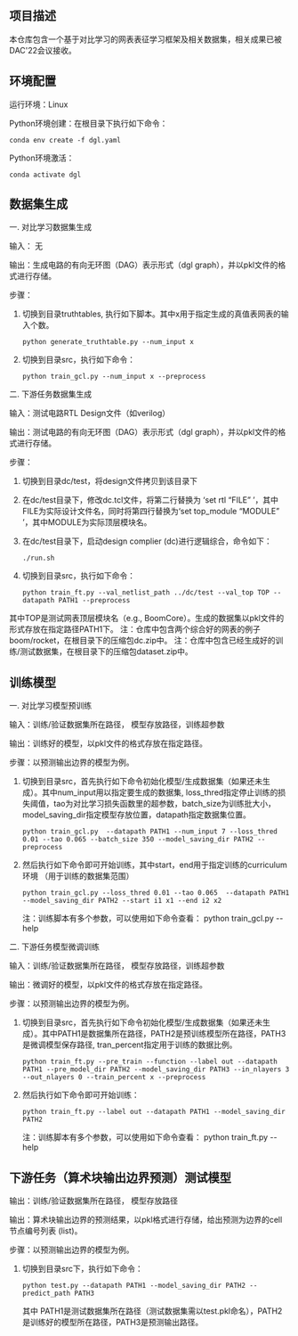 ## 项目描述
本仓库包含一个基于对比学习的网表表征学习框架及相关数据集，相关成果已被DAC'22会议接收。


## 环境配置
运行环境：Linux

Python环境创建：在根目录下执行如下命令：

	conda env create -f dgl.yaml
Python环境激活：

	conda activate dgl

## 数据集生成
一. 对比学习数据集生成

输入： 无

输出：生成电路的有向无环图（DAG）表示形式（dgl graph），并以pkl文件的格式进行存储。

步骤：
1.	切换到目录truthtables, 执行如下脚本。其中x用于指定生成的真值表网表的输入个数。

		python generate_truthtable.py --num_input x
4.	切换到目录src，执行如下命令：

		python train_gcl.py --num_input x --preprocess

二. 下游任务数据集生成

输入：测试电路RTL Design文件（如verilog）

输出：测试电路的有向无环图（DAG）表示形式（dgl graph），并以pkl文件的格式进行存储。

步骤：
1.	切换到目录dc/test，将design文件拷贝到该目录下
2.	在dc/test目录下，修改dc.tcl文件，将第二行替换为 ‘set rtl “FILE” ’，其中FILE为实际设计文件名，同时将第四行替换为‘set top_module “MODULE” ’，其中MODULE为实际顶层模块名。
3.	在dc/test目录下，启动design complier (dc)进行逻辑综合，命令如下：

		./run.sh
4.	切换到目录src，执行如下命令：

		python train_ft.py --val_netlist_path ../dc/test --val_top TOP --datapath PATH1 --preprocess 
其中TOP是测试网表顶层模块名（e.g., BoomCore）。生成的数据集以pkl文件的形式存放在指定路径PATH1下。
	注：仓库中包含两个综合好的网表的例子boom/rocket，在根目录下的压缩包dc.zip中。
	注：仓库中包含已经生成好的训练/测试数据集，在根目录下的压缩包dataset.zip中。

## 训练模型
一. 对比学习模型预训练

输入：训练/验证数据集所在路径， 模型存放路径，训练超参数

输出：训练好的模型，以pkl文件的格式存放在指定路径。

步骤：以预测输出边界的模型为例。
1.	切换到目录src，首先执行如下命令初始化模型/生成数据集（如果还未生成）。其中num_input用以指定要生成的数据集, loss_thred指定停止训练的损失阈值，tao为对比学习损失函数里的超参数，batch_size为训练批大小，model_saving_dir指定模型存放位置，datapath指定数据集位置。

		python train_gcl.py  --datapath PATH1 --num_input 7 --loss_thred 0.01 --tao 0.065 --batch_size 350 --model_saving_dir PATH2 --preprocess

2.	然后执行如下命令即可开始训练，其中start，end用于指定训练的curriculum环境 （用于训练的数据集范围）

		python train_gcl.py --loss_thred 0.01 --tao 0.065  --datapath PATH1 --model_saving_dir PATH2 --start i1 x1 --end i2 x2
	注：训练脚本有多个参数，可以使用如下命令查看：
		python train_gcl.py --help

二. 下游任务模型微调训练

输入：训练/验证数据集所在路径， 模型存放路径，训练超参数

输出：微调好的模型，以pkl文件的格式存放在指定路径。

步骤：以预测输出边界的模型为例。
1.	切换到目录src，首先执行如下命令初始化模型/生成数据集（如果还未生成）。其中PATH1是数据集所在路径，PATH2是预训练模型所在路径，PATH3是微调模型保存路径, tran_percent指定用于训练的数据比例。

		python train_ft.py --pre_train --function --label out --datapath PATH1 --pre_model_dir PATH2 --model_saving_dir PATH3 --in_nlayers 3 --out_nlayers 0 --train_percent x --preprocess
2.	然后执行如下命令即可开始训练：

		python train_ft.py --label out --datapath PATH1 --model_saving_dir PATH2
	注：训练脚本有多个参数，可以使用如下命令查看：
		python train_ft.py --help

## 下游任务（算术块输出边界预测）测试模型
输出：训练/验证数据集所在路径， 模型存放路径

输出：算术块输出边界的预测结果，以pkl格式进行存储，给出预测为边界的cell节点编号列表 (list)。

步骤：以预测输出边界的模型为例。
1.	切换到目录src下，执行如下命令：

		python test.py --datapath PATH1 --model_saving_dir PATH2 --predict_path PATH3
	其中 PATH1是测试数据集所在路径（测试数据集需以test.pkl命名），PATH2是训练好的模型所在路径，PATH3是预测输出路径。

